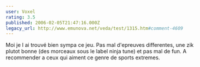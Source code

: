 ```yaml
---
user: Voxel
rating: 3.5
published: 2006-02-05T21:47:16.000Z
legacy_url: http://www.emunova.net/veda/test/1315.htm#comment-4609
---
```

Moi je l ai trouvé bien sympa ce jeu. Pas mal d'epreuves differentes, une zik plutot bonne (des morceaux sous le label ninja tune) et pas mal de fun. A recommender a ceux qui aiment ce genre de sports extremes.